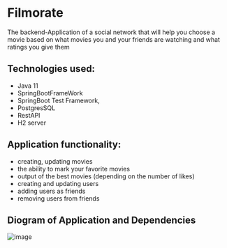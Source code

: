 # Filmorate

The backend-Application of a social network that will help you choose a movie based on what movies you and your friends
are watching and what ratings you give them

Technologies used:
-

- Java 11
- SpringBootFrameWork
- SpringBoot Test Framework, 
- PostgresSQL
- RestAPI
- H2 server

Application functionality:
- 
- creating, updating movies
- the ability to mark your favorite movies
- output of the best movies (depending on the number of likes)
- creating and updating users
- adding users as friends
- removing users from friends

Diogram of Application and  Dependencies
-
![image](https://github.com/AltairPhinArev/java-filmorate/assets/113471380/a1ee1f7a-4467-4778-ae5f-45acc5498cb7)
